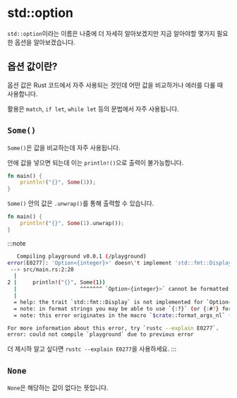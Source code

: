 # std::option

`std::option`이라는 이름은 나중에 더 자세히 알아보겠지만 지금 알아야할 몇가지 필요한 옵션을 알아보겠습니다.

## 옵션 값이란?

옵션 값은 Rust 코드에서 자주 사용되는 것인데 어떤 값을 비교하거나 에러를 다룰 때 사용합니다.

활용은 `match`, `if let`, `while let` 등의 문법에서 자주 사용됩니다.

## `Some()`

`Some()`은 값을 비교하는데 자주 사용됩니다.

안에 값을 넣으면 되는데 이는 `println!()`으로 출력이 불가능합니다.

```rust
fn main() {
    println!("{}", Some(1));
}
```

`Some()` 안의 값은 `.unwrap()`를 통해 출력할 수 있습니다.

```rust
fn main() {
    println!("{}", Some(1).unwrap());
}
```

:::note

```sh
   Compiling playground v0.0.1 (/playground)
error[E0277]: 'Option<{integer}>' doesn\'t implement 'std::fmt::Display'
 --> src/main.rs:2:20
  |
2 |     println!("{}", Some(1))
  |                    ^^^^^^^ `Option<{integer}>` cannot be formatted with the default formatter
  |
  = help: the trait `std::fmt::Display` is not implemented for `Option<{integer}>`
  = note: in format strings you may be able to use `{:?}` (or {:#?} for pretty-print) instead
  = note: this error originates in the macro `$crate::format_args_nl` (in Nightly builds, run with -Z macro-backtrace for more info)

For more information about this error, try `rustc --explain E0277`.
error: could not compile `playground` due to previous error
```

더 제시하 알고 싶다면 `rustc --explain E0277`을 사용하세요. :::

## `None`

`None`은 해당하는 값이 없다는 뜻입니다.
